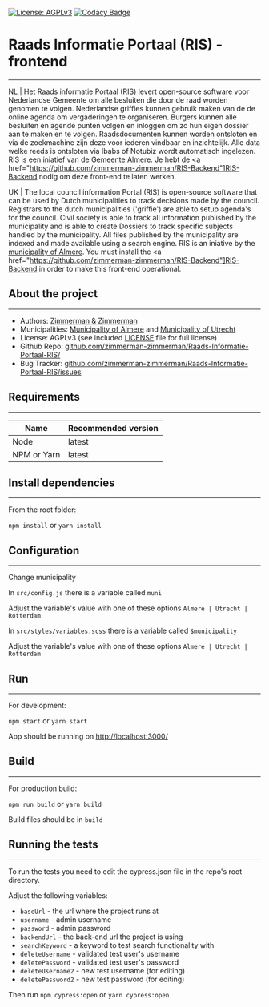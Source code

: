 [![License: AGPLv3](https://img.shields.io/badge/License-AGPL%20v3-blue.svg)](https://github.com/zimmerman-zimmerman/RAADS-INFORMATIE-PORTAAL-RIS/blob/master/License.md)
[![Codacy Badge](https://api.codacy.com/project/badge/Grade/456beda376f04d5e82c245c510e8f653)](https://www.codacy.com?utm_source=github.com&amp;utm_medium=referral&amp;utm_content=zimmerman-zimmerman/Raads-informatie-Portaal-RIS&amp;utm_campaign=Badge_Grade)

# Raads Informatie Portaal (RIS) - frontend
--------

NL | Het Raads informatie Portaal (RIS) levert open-source software voor Nederlandse Gemeente om alle besluiten die door de raad worden genomen te volgen. Nederlandse griffies kunnen gebruik maken van de de online agenda om vergaderingen te organiseren. Burgers kunnen alle besluiten en agende punten volgen en inloggen om zo hun eigen dossier aan te maken en te volgen. Raadsdocumenten kunnen worden ontsloten en via de zoekmachine zijn deze voor iederen vindbaar en inzichtelijk. Alle data welke reeds is ontsloten via Ibabs of Notubiz wordt automatisch ingelezen. RIS is een iniatief van de <a href="https://gemeenteraad.almere.nl/" target="_blank">Gemeente Almere</a>. Je hebt de <a href="https://github.com/zimmerman-zimmerman/RIS-Backend"]RIS-Backend</a> nodig om deze front-end te laten werken.

UK | The local council information Portal (RIS) is open-source software that can be used by Dutch municipalities to track decisions made by the council. Registrars to the dutch municipalities ('griffie') are able to setup agenda's for the council. Civil society is able to track all information published by the municipality and is able to create Dossiers to track specific subjects handled by the municipality. All files published by the municipality are indexed and made available using a search engine. RIS is an iniative by the <a href="https://gemeenteraad.almere.nl/" target="_blank">municipality of Almere</a>. You must install the <a href="https://github.com/zimmerman-zimmerman/RIS-Backend"]RIS-Backend</a> in order to make this front-end operational.

## About the project
--------
* Authors: <a href="https://www.zimmermanzimmerman.nl/" target="_blank">Zimmerman & Zimmerman</a>
* Municipalities: <a href="https://gemeenteraad.almere.nl/" target="_blank">Municipality of Almere</a> and <a href="https://www.utrecht.nl/bestuur-en-organisatie/gemeenteraad/" target="_blank">Municipality of Utrecht</a> 
* License: AGPLv3 (see included <a href="https://github.com/zimmerman-zimmerman/Raads-Informatie-Portaal-RIS/blob/master/License.md" target="_blank">LICENSE</a> file for full license)
* Github Repo: <a href="https://github.com/zimmerman-zimmerman/Raads-Informatie-Portaal-RIS/" target="_blank">github.com/zimmerman-zimmerman/Raads-Informatie-Portaal-RIS/</a>
* Bug Tracker: <a href="https://github.com/zimmerman-zimmerman/Raads-Informatie-Portaal-RIS/issues" target="_blank">github.com/zimmerman-zimmerman/Raads-Informatie-Portaal-RIS/issues</a>

## Requirements
--------

| Name                 | Recommended version |
| ---                  | ---                 |
| Node                 | latest              |
| NPM or Yarn          | latest              |

## Install dependencies
--------

From the root folder:

`npm install` or `yarn install`


## Configuration
--------

Change municipality

 In `src/config.js` there is a variable called `muni`
 
 Adjust the variable's value with one of these options `Almere | Utrecht | Rotterdam`
  
 In `src/styles/variables.scss` there is a variable called `$municipality`
 
 Adjust the variable's value with one of these options `Almere | Utrecht | Rotterdam`


## Run
--------

For development:

`npm start` or `yarn start`

App should be running on <http://localhost:3000/>


## Build
--------

For production build:

`npm run build` or `yarn build`

Build files should be in `build`


## Running the tests
--------
To run the tests you need to edit the cypress.json file in the repo's root directory.

Adjust the following variables:

* `baseUrl` - the url where the project runs at
* `username` - admin username
* `password` - admin password
* `backendUrl` - the back-end url the project is using
* `searchKeyword` - a keyword to test search functionality with
* `deleteUsername` - validated test user's username
* `deletePassword` - validated test user's password
* `deleteUsername2` - new test username (for editing)
* `deletePassword2` - new test password (for editing)

Then run `npm cypress:open` or `yarn cypress:open`
